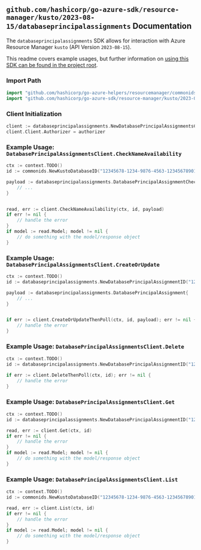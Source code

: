 
## `github.com/hashicorp/go-azure-sdk/resource-manager/kusto/2023-08-15/databaseprincipalassignments` Documentation

The `databaseprincipalassignments` SDK allows for interaction with Azure Resource Manager `kusto` (API Version `2023-08-15`).

This readme covers example usages, but further information on [using this SDK can be found in the project root](https://github.com/hashicorp/go-azure-sdk/tree/main/docs).

### Import Path

```go
import "github.com/hashicorp/go-azure-helpers/resourcemanager/commonids"
import "github.com/hashicorp/go-azure-sdk/resource-manager/kusto/2023-08-15/databaseprincipalassignments"
```


### Client Initialization

```go
client := databaseprincipalassignments.NewDatabasePrincipalAssignmentsClientWithBaseURI("https://management.azure.com")
client.Client.Authorizer = authorizer
```


### Example Usage: `DatabasePrincipalAssignmentsClient.CheckNameAvailability`

```go
ctx := context.TODO()
id := commonids.NewKustoDatabaseID("12345678-1234-9876-4563-123456789012", "example-resource-group", "clusterName", "databaseName")

payload := databaseprincipalassignments.DatabasePrincipalAssignmentCheckNameRequest{
	// ...
}


read, err := client.CheckNameAvailability(ctx, id, payload)
if err != nil {
	// handle the error
}
if model := read.Model; model != nil {
	// do something with the model/response object
}
```


### Example Usage: `DatabasePrincipalAssignmentsClient.CreateOrUpdate`

```go
ctx := context.TODO()
id := databaseprincipalassignments.NewDatabasePrincipalAssignmentID("12345678-1234-9876-4563-123456789012", "example-resource-group", "clusterName", "databaseName", "principalAssignmentName")

payload := databaseprincipalassignments.DatabasePrincipalAssignment{
	// ...
}


if err := client.CreateOrUpdateThenPoll(ctx, id, payload); err != nil {
	// handle the error
}
```


### Example Usage: `DatabasePrincipalAssignmentsClient.Delete`

```go
ctx := context.TODO()
id := databaseprincipalassignments.NewDatabasePrincipalAssignmentID("12345678-1234-9876-4563-123456789012", "example-resource-group", "clusterName", "databaseName", "principalAssignmentName")

if err := client.DeleteThenPoll(ctx, id); err != nil {
	// handle the error
}
```


### Example Usage: `DatabasePrincipalAssignmentsClient.Get`

```go
ctx := context.TODO()
id := databaseprincipalassignments.NewDatabasePrincipalAssignmentID("12345678-1234-9876-4563-123456789012", "example-resource-group", "clusterName", "databaseName", "principalAssignmentName")

read, err := client.Get(ctx, id)
if err != nil {
	// handle the error
}
if model := read.Model; model != nil {
	// do something with the model/response object
}
```


### Example Usage: `DatabasePrincipalAssignmentsClient.List`

```go
ctx := context.TODO()
id := commonids.NewKustoDatabaseID("12345678-1234-9876-4563-123456789012", "example-resource-group", "clusterName", "databaseName")

read, err := client.List(ctx, id)
if err != nil {
	// handle the error
}
if model := read.Model; model != nil {
	// do something with the model/response object
}
```
